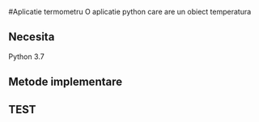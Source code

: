 #Aplicatie termometru
O aplicatie python care are un obiect temperatura

## Necesita
Python 3.7

## Metode implementare

## TEST